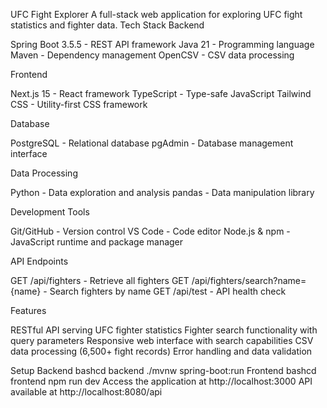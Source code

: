 UFC Fight Explorer
A full-stack web application for exploring UFC fight statistics and fighter data.
Tech Stack
Backend

Spring Boot 3.5.5 - REST API framework
Java 21 - Programming language
Maven - Dependency management
OpenCSV - CSV data processing

Frontend

Next.js 15 - React framework
TypeScript - Type-safe JavaScript
Tailwind CSS - Utility-first CSS framework

Database

PostgreSQL - Relational database
pgAdmin - Database management interface

Data Processing

Python - Data exploration and analysis
pandas - Data manipulation library

Development Tools

Git/GitHub - Version control
VS Code - Code editor
Node.js & npm - JavaScript runtime and package manager

API Endpoints

GET /api/fighters - Retrieve all fighters
GET /api/fighters/search?name={name} - Search fighters by name
GET /api/test - API health check

Features

RESTful API serving UFC fighter statistics
Fighter search functionality with query parameters
Responsive web interface with search capabilities
CSV data processing (6,500+ fight records)
Error handling and data validation

Setup
Backend
bashcd backend
./mvnw spring-boot:run
Frontend
bashcd frontend
npm run dev
Access the application at http://localhost:3000
API available at http://localhost:8080/api
